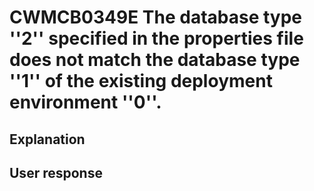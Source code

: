# CWMCB0349E The database type ''2'' specified in the properties file does not match the database type ''1'' of the existing deployment environment ''0''.

## Explanation

## User response